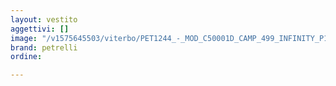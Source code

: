 ```yaml
---
layout: vestito
aggettivi: []
image: "/v1575645503/viterbo/PET1244_-_MOD_C50001D_CAMP_499_INFINITY_P109_q2jato.jpg"
brand: petrelli
ordine: 

---
```

